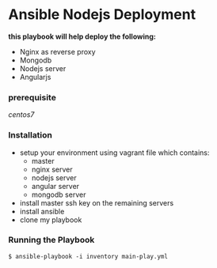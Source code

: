# Ansible Nodejs Deployment 
**this playbook will help deploy the following:**
* Nginx as reverse proxy
* Mongodb
* Nodejs server
* Angularjs

### prerequisite
_centos7_
### Installation
* setup your environment using vagrant file which contains:
  * master
  * nginx server
  * nodejs server
  * angular server 
  * mongodb server 
* install master ssh key on the remaining servers 
* install ansible 
* clone my playbook 

### Running the Playbook
`$ ansible-playbook -i inventory main-play.yml`
